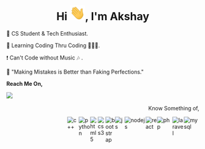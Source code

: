<h1 align="center">Hi <img src="https://raw.githubusercontent.com/ABSphreak/ABSphreak/master/gifs/Hi.gif" width="40px" />, I'm Akshay</h1>

<p> 🔰  CS Student & Tech Enthusiast.</p>
<p> 🔰  Learning Coding Thru Coding 👨🏼‍💻.</p>
<p> ❗️  Can't Code without Music 🎶 .</p>
<p> 💫 "Making Mistakes is Better than Faking Perfections."<p>
<p><b>Reach Me On,</b></p>
<a href="https://t.me/coderitzme"><img src="https://1000logos.net/wp-content/uploads/2021/04/Telegram-logo.png" width="60px"/></a>

<p align="right">
 <p align="right">Know Something of,</p>  
 <img src="https://www.freepnglogos.com/uploads/logo-mysql-png/logo-mysql-mysql-and-moodle-elearningworld-5.png" width="40px" align="right" alt="mysql">
 <img src="https://seeklogo.com/images/L/laravel-framework-logo-C10176EC8C-seeklogo.com.png" align="right" width="30px" alt="laravel">
 <img src="https://www.php.net/images/logos/new-php-logo.svg" align="right" width="40px" alt="php">
 <img src="https://www.iconfinder.com/data/icons/logos-3/600/React.js_logo-512.png" align="right" width="30px" alt="react">  
 <img src="https://upload.wikimedia.org/wikipedia/commons/thumb/d/d9/Node.js_logo.svg/1280px-Node.js_logo.svg.png" alt="nodejs" align="right" width="55px">
 <img src="https://upload.wikimedia.org/wikipedia/commons/thumb/9/99/Unofficial_JavaScript_logo_2.svg/480px-Unofficial_JavaScript_logo_2.svg.png" align="right" width="25px" alt="js">
 <img src="https://upload.wikimedia.org/wikipedia/commons/thumb/b/b2/Bootstrap_logo.svg/1200px-Bootstrap_logo.svg.png" align="right" width="25px" alt="bootstrap">
 <img src="https://upload.wikimedia.org/wikipedia/commons/thumb/d/d5/CSS3_logo_and_wordmark.svg/1200px-CSS3_logo_and_wordmark.svg.png" align="right" width="20px" alt="css3">
 <img src="https://cdn.freebiesupply.com/logos/large/2x/html5-logo-png-transparent.png" alt="html5" align="right" width="20px">
 <img src="https://www.iconfinder.com/data/icons/logos-and-brands/512/267_Python_logo-512.png" alt="python" align="right" width="30px">
<img src="https://img.icons8.com/color/452/c-plus-plus-logo.png" align="right" width="30px" alt="c++">
</p>
